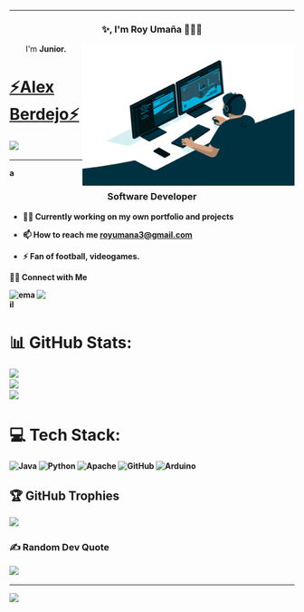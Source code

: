 
__________________________________


   <h3 align="center">✨, I'm Roy Umaña 👩🏼‍💻</h3>
</p>
<img align="right" alt="GIF" src="https://raw.githubusercontent.com/DevrajDC/DevrajDC/main/developer.gif" height="250" width="375" />
<p align="center">I'm <strong>Junior.<br /></p>
<p align="center">
   
<!---------------------------- Typewriter animation ----------------------------->
# [⚡Alex Berdejo⚡]([https://devrajchatribin.com/](https://github.com/alexberdejo7/))
![](https://readme-typing-svg.herokuapp.com?font=Montserrat&color=3EA9F5&lines=I'm+a+Frontend+Web+Roy+Umaña)

<hr /> 
   
   a
   
  
  
<h3 align="center">Software Developer</h3>


- 👨‍💻 Currently working on my own portfolio and projects

- 📫 How to reach me **royumana3@gmail.com**

- ⚡ Fan of football, videogames.


🤝🏻 Connect with Me

<a href="mailto:royumana3@gmail.com">
    <img align="left" src="https://www.pngmart.com/files/7/E-Mail-PNG-Clipart.png" alt="email" width="48">
</a>
</a>
<a href="https://www.instagram.com/roy_geovany/">
    <img align="left" src="https://upload.wikimedia.org/wikipedia/commons/a/a5/Instagram_icon.png" width="48">
</a>

<br><br>
   

 
   
# 📊 GitHub Stats:
![](https://github-readme-stats.vercel.app/api?username=RoyGeova07&theme=vision-friendly-dark&hide_border=false&include_all_commits=false&count_private=false)<br/>
![](https://github-readme-streak-stats.herokuapp.com/?user=RoyGeova07&theme=vision-friendly-dark&hide_border=false)<br/>
![](https://github-readme-stats.vercel.app/api/top-langs/?username=RoyGeova07&theme=vision-friendly-dark&hide_border=false&include_all_commits=false&count_private=false&layout=compact)
   
# 💻 Tech Stack:
![Java](https://img.shields.io/badge/java-%23ED8B00.svg?style=for-the-badge&logo=openjdk&logoColor=white) ![Python](https://img.shields.io/badge/python-3670A0?style=for-the-badge&logo=python&logoColor=ffdd54) ![Apache](https://img.shields.io/badge/apache-%23D42029.svg?style=for-the-badge&logo=apache&logoColor=white) ![GitHub](https://img.shields.io/badge/github-%23121011.svg?style=for-the-badge&logo=github&logoColor=white) ![Arduino](https://img.shields.io/badge/-Arduino-00979D?style=for-the-badge&logo=Arduino&logoColor=white)

## 🏆 GitHub Trophies
![](https://github-profile-trophy.vercel.app/?username=RoyGeova07&theme=codeSTACKr&no-frame=false&no-bg=true&margin-w=4)

### ✍️ Random Dev Quote
![](https://quotes-github-readme.vercel.app/api?type=horizontal&theme=tokyonight)

---
[![](https://visitcount.itsvg.in/api?id=RoyGeova07&icon=6&color=0)](https://visitcount.itsvg.in)


<!-- Proudly created with GPRM ( https://gprm.itsvg.in ) -->


